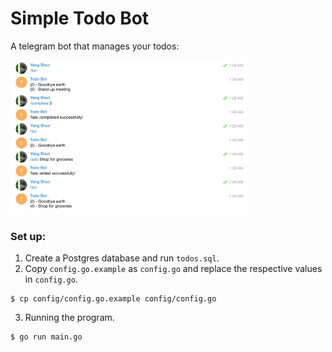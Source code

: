 # Simple Todo Bot

A telegram bot that manages your todos:

<img src="screenshots/example.png" alt="Screenshot" width="75%"/>

### Set up:

1. Create a Postgres database and run `todos.sql`.
2. Copy `config.go.example` as `config.go` and replace the respective values in `config.go`.
  ```
  $ cp config/config.go.example config/config.go
  ```

3. Running the program.
  ```
  $ go run main.go
  ```
